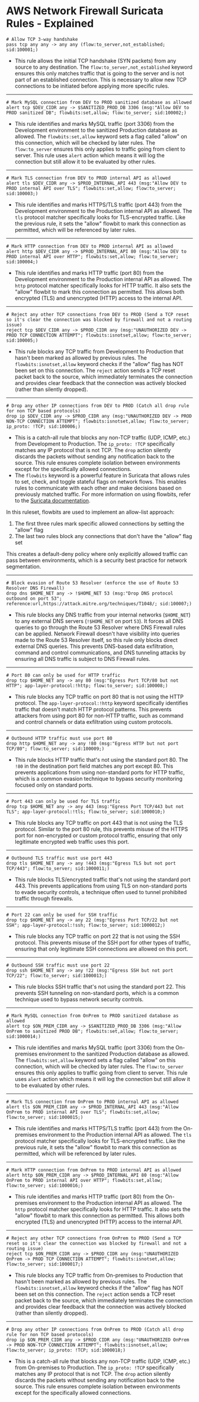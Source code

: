 # AWS Network Firewall Suricata Rules - Explained

```
# Allow TCP 3-way handshake
pass tcp any any -> any any (flow:to_server,not_established; sid:100001;)
```
- This rule allows the initial TCP handshake (SYN packets) from any source to any destination. The `flow:to_server,not_established` keyword ensures this only matches traffic that is going to the server and is not part of an established connection. This is necessary to allow new TCP connections to be initiated before applying more specific rules.

---

```
# Mark MySQL connection from DEV to PROD sanitized database as allowed
alert tcp $DEV_CIDR any -> $SANITIZED_PROD_DB 3306 (msg:"Allow DEV to PROD sanitized DB"; flowbits:set,allow; flow:to_server; sid:100002;)
```
- This rule identifies and marks MySQL traffic (port 3306) from the Development environment to the sanitized Production database as allowed. The `flowbits:set,allow` keyword sets a flag called "allow" on this connection, which will be checked by later rules. The `flow:to_server` ensures this only applies to traffic going from client to server. This rule uses `alert` action which means it will log the connection but still allow it to be evaluated by other rules.

---

```
# Mark TLS connection from DEV to PROD internal API as allowed
alert tls $DEV_CIDR any -> $PROD_INTERNAL_API 443 (msg:"Allow DEV to PROD internal API over TLS"; flowbits:set,allow; flow:to_server; sid:100003;)
```
- This rule identifies and marks HTTPS/TLS traffic (port 443) from the Development environment to the Production internal API as allowed. The `tls` protocol matcher specifically looks for TLS-encrypted traffic. Like the previous rule, it sets the "allow" flowbit to mark this connection as permitted, which will be referenced by later rules.

---

```
# Mark HTTP connection from DEV to PROD internal API as allowed
alert http $DEV_CIDR any -> $PROD_INTERNAL_API 80 (msg:"Allow DEV to PROD internal API over HTTP"; flowbits:set,allow; flow:to_server; sid:100004;)
```
- This rule identifies and marks HTTP traffic (port 80) from the Development environment to the Production internal API as allowed. The `http` protocol matcher specifically looks for HTTP traffic. It also sets the "allow" flowbit to mark this connection as permitted. This allows both encrypted (TLS) and unencrypted (HTTP) access to the internal API.

---

```
# Reject any other TCP connections from DEV to PROD (Send a TCP reset so it's clear the connection was blocked by firewall and not a routing issue)
reject tcp $DEV_CIDR any -> $PROD_CIDR any (msg:"UNAUTHORIZED DEV -> PROD TCP CONNECTION ATTEMPT"; flowbits:isnotset,allow; flow:to_server; sid:100005;)
```
- This rule blocks any TCP traffic from Development to Production that hasn't been marked as allowed by previous rules. The `flowbits:isnotset,allow` keyword checks if the "allow" flag has NOT been set on this connection. The `reject` action sends a TCP reset packet back to the source, which immediately terminates the connection and provides clear feedback that the connection was actively blocked (rather than silently dropped).

---

```
# Drop any other IP connections from DEV to PROD (Catch all drop rule for non TCP based protocols)
drop ip $DEV_CIDR any -> $PROD_CIDR any (msg:"UNAUTHORIZED DEV -> PROD NON-TCP CONNECTION ATTEMPT"; flowbits:isnotset,allow; flow:to_server; ip_proto: !TCP; sid:100006;)
```
- This is a catch-all rule that blocks any non-TCP traffic (UDP, ICMP, etc.) from Development to Production. The `ip_proto: !TCP` specifically matches any IP protocol that is not TCP. The `drop` action silently discards the packets without sending any notification back to the source. This rule ensures complete isolation between environments except for the specifically allowed connections.
- The `flowbits` keyword is a powerful feature in Suricata that allows rules to set, check, and toggle stateful flags on network flows. This enables rules to communicate with each other and make decisions based on previously matched traffic. For more information on using flowbits, refer to the [Suricata documentation](https://docs.suricata.io/en/latest/rules/flow-keywords.html).

In this ruleset, flowbits are used to implement an allow-list approach:
1. The first three rules mark specific allowed connections by setting the "allow" flag
2. The last two rules block any connections that don't have the "allow" flag set

This creates a default-deny policy where only explicitly allowed traffic can pass between environments, which is a security best practice for network segmentation.

---

```
# Block evasion of Route 53 Resolver (enforce the use of Route 53 Resolver DNS Firewall)
drop dns $HOME_NET any -> !$HOME_NET 53 (msg:"Drop DNS protocol outbound on port 53"; reference:url,https://attack.mitre.org/techniques/T1048/; sid:100007;)
```
- This rule blocks any DNS traffic from your internal networks (`$HOME_NET`) to any external DNS servers (`!$HOME_NET` on port `53`). It forces all DNS queries to go through the Route 53 Resolver where DNS Firewall rules can be applied. Network Firewall doesn't have visibility into queries made to the Route 53 Resolver itself, so this rule only blocks direct external DNS queries. This prevents DNS-based data exfiltration, command and control communications, and DNS tunneling attacks by ensuring all DNS traffic is subject to DNS Firewall rules.

---

```
# Port 80 can only be used for HTTP traffic
drop tcp $HOME_NET any -> any 80 (msg:"Egress Port TCP/80 but not HTTP"; app-layer-protocol:!http; flow:to_server; sid:100008;)
```
- This rule blocks any TCP traffic on port 80 that is not using the HTTP protocol. The `app-layer-protocol:!http` keyword specifically identifies traffic that doesn't match HTTP protocol patterns. This prevents attackers from using port 80 for non-HTTP traffic, such as command and control channels or data exfiltration using custom protocols.

---

```
# Outbound HTTP traffic must use port 80
drop http $HOME_NET any -> any !80 (msg:"Egress HTTP but not port TCP/80"; flow:to_server; sid:100009;)
```
- This rule blocks HTTP traffic that's not using the standard port 80. The `!80` in the destination port field matches any port except 80. This prevents applications from using non-standard ports for HTTP traffic, which is a common evasion technique to bypass security monitoring focused only on standard ports.

---

```
# Port 443 can only be used for TLS traffic
drop tcp $HOME_NET any -> any 443 (msg:"Egress Port TCP/443 but not TLS"; app-layer-protocol:!tls; flow:to_server; sid:1000010;)
```
- This rule blocks any TCP traffic on port 443 that is not using the TLS protocol. Similar to the port 80 rule, this prevents misuse of the HTTPS port for non-encrypted or custom protocol traffic, ensuring that only legitimate encrypted web traffic uses this port.

---

```
# Outbound TLS traffic must use port 443
drop tls $HOME_NET any -> any !443 (msg:"Egress TLS but not port TCP/443"; flow:to_server; sid:1000011;)
```
- This rule blocks TLS/encrypted traffic that's not using the standard port 443. This prevents applications from using TLS on non-standard ports to evade security controls, a technique often used to tunnel prohibited traffic through firewalls.

---

```
# Port 22 can only be used for SSH traffic
drop tcp $HOME_NET any -> any 22 (msg:"Egress Port TCP/22 but not SSH"; app-layer-protocol:!ssh; flow:to_server; sid:1000012;)
```
- This rule blocks any TCP traffic on port 22 that is not using the SSH protocol. This prevents misuse of the SSH port for other types of traffic, ensuring that only legitimate SSH connections are allowed on this port.

---

```
# Outbound SSH traffic must use port 22
drop ssh $HOME_NET any -> any !22 (msg:"Egress SSH but not port TCP/22"; flow:to_server; sid:1000013;)
```
- This rule blocks SSH traffic that's not using the standard port 22. This prevents SSH tunneling on non-standard ports, which is a common technique used to bypass network security controls.

---

```
# Mark MySQL connection from OnPrem to PROD sanitized database as allowed
alert tcp $ON_PREM_CIDR any -> $SANITIZED_PROD_DB 3306 (msg:"Allow OnPrem to sanitized PROD DB"; flowbits:set,allow; flow:to_server; sid:1000014;)
```
- This rule identifies and marks MySQL traffic (port 3306) from the On-premises environment to the sanitized Production database as allowed. The `flowbits:set,allow` keyword sets a flag called "allow" on this connection, which will be checked by later rules. The `flow:to_server` ensures this only applies to traffic going from client to server. This rule uses `alert` action which means it will log the connection but still allow it to be evaluated by other rules.

---

```
# Mark TLS connection from OnPrem to PROD internal API as allowed
alert tls $ON_PREM_CIDR any -> $PROD_INTERNAL_API 443 (msg:"Allow OnPrem to PROD internal API over TLS"; flowbits:set,allow; flow:to_server; sid:1000015;)
```
- This rule identifies and marks HTTPS/TLS traffic (port 443) from the On-premises environment to the Production internal API as allowed. The `tls` protocol matcher specifically looks for TLS-encrypted traffic. Like the previous rule, it sets the "allow" flowbit to mark this connection as permitted, which will be referenced by later rules.

---

```
# Mark HTTP connection from OnPrem to PROD internal API as allowed
alert http $ON_PREM_CIDR any -> $PROD_INTERNAL_API 80 (msg:"Allow OnPrem to PROD internal API over HTTP"; flowbits:set,allow; flow:to_server; sid:1000016;)
```
- This rule identifies and marks HTTP traffic (port 80) from the On-premises environment to the Production internal API as allowed. The `http` protocol matcher specifically looks for HTTP traffic. It also sets the "allow" flowbit to mark this connection as permitted. This allows both encrypted (TLS) and unencrypted (HTTP) access to the internal API.

---

```
# Reject any other TCP connections from OnPrem to PROD (Send a TCP reset so it's clear the connection was blocked by firewall and not a routing issue)
reject tcp $ON_PREM_CIDR any -> $PROD_CIDR any (msg:"UNAUTHORIZED OnPrem -> PROD TCP CONNECTION ATTEMPT"; flowbits:isnotset,allow; flow:to_server; sid:1000017;)
```
- This rule blocks any TCP traffic from On-premises to Production that hasn't been marked as allowed by previous rules. The `flowbits:isnotset,allow` keyword checks if the "allow" flag has NOT been set on this connection. The `reject` action sends a TCP reset packet back to the source, which immediately terminates the connection and provides clear feedback that the connection was actively blocked (rather than silently dropped).

---

```
# Drop any other IP connections from OnPrem to PROD (Catch all drop rule for non TCP based protocols)
drop ip $ON_PREM_CIDR any -> $PROD_CIDR any (msg:"UNAUTHORIZED OnPrem -> PROD NON-TCP CONNECTION ATTEMPT"; flowbits:isnotset,allow; flow:to_server; ip_proto: !TCP; sid:1000018;)
```
- This is a catch-all rule that blocks any non-TCP traffic (UDP, ICMP, etc.) from On-premises to Production. The `ip_proto: !TCP` specifically matches any IP protocol that is not TCP. The `drop` action silently discards the packets without sending any notification back to the source. This rule ensures complete isolation between environments except for the specifically allowed connections.


